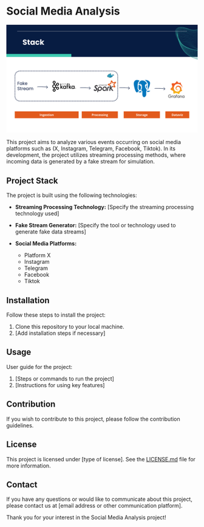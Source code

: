 # Social Media Analysis

![Social Media Analysis](./assets/stackproject.png)

This project aims to analyze various events occurring on social media platforms such as (X, Instagram, Telegram, Facebook, Tiktok). In its development, the project utilizes streaming processing methods, where incoming data is generated by a fake stream for simulation.

## Project Stack

The project is built using the following technologies:

- **Streaming Processing Technology:** [Specify the streaming processing technology used]

- **Fake Stream Generator:** [Specify the tool or technology used to generate fake data streams]

- **Social Media Platforms:**
  - Platform X
  - Instagram
  - Telegram
  - Facebook
  - Tiktok

## Installation

Follow these steps to install the project:

1. Clone this repository to your local machine.
2. [Add installation steps if necessary]

## Usage

User guide for the project:

1. [Steps or commands to run the project]
2. [Instructions for using key features]

## Contribution

If you wish to contribute to this project, please follow the contribution guidelines.

## License

This project is licensed under [type of license]. See the [LICENSE.md](./LICENSE.md) file for more information.

## Contact

If you have any questions or would like to communicate about this project, please contact us at [email address or other communication platform].

Thank you for your interest in the Social Media Analysis project!
